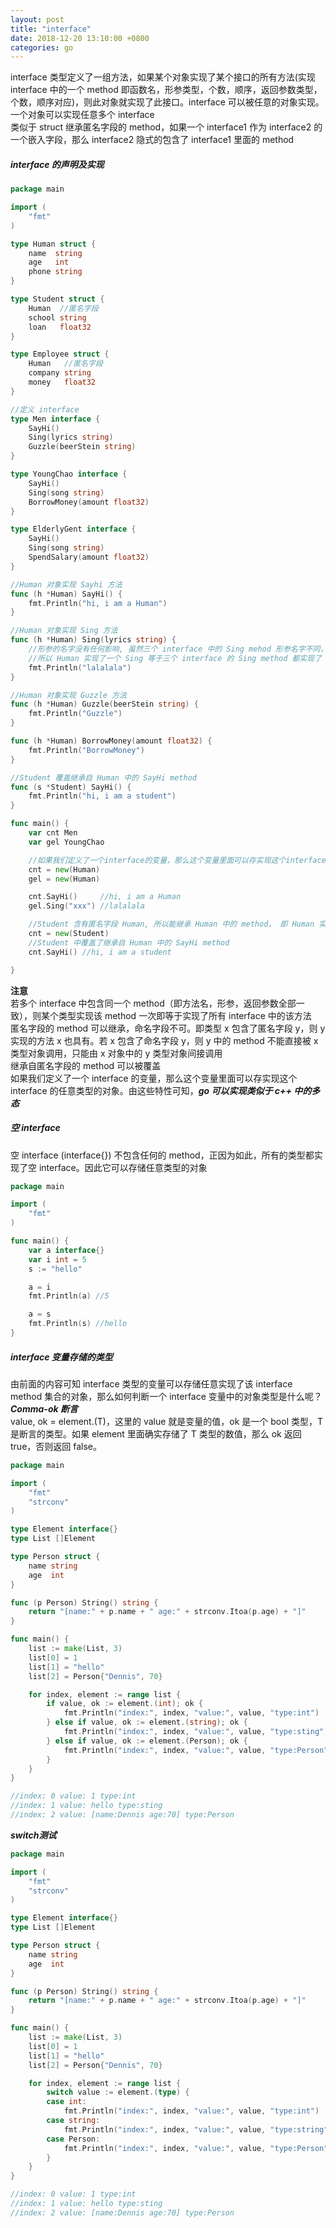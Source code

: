 ```yaml
---
layout: post
title: "interface"
date: 2018-12-20 13:10:00 +0800
categories: go
---
```


interface 类型定义了一组方法，如果某个对象实现了某个接口的所有方法(实现 interface 中的一个 method 即函数名，形参类型，个数，顺序，返回参数类型，个数，顺序对应)，则此对象就实现了此接口。interface 可以被任意的对象实现。一个对象可以实现任意多个 interface<br>
类似于 struct 继承匿名字段的 method，如果一个 interface1 作为 interface2 的一个嵌入字段，那么 interface2 隐式的包含了 interface1 里面的 method

##### interface 的声明及实现
``` go
package main

import (
	"fmt"
)

type Human struct {
	name  string
	age   int
	phone string
}

type Student struct {
	Human  //匿名字段
	school string
	loan   float32
}

type Employee struct {
	Human   //匿名字段
	company string
	money   float32
}

//定义 interface
type Men interface {
	SayHi()
	Sing(lyrics string)
	Guzzle(beerStein string)
}

type YoungChao interface {
	SayHi()
	Sing(song string)
	BorrowMoney(amount float32)
}

type ElderlyGent interface {
	SayHi()
	Sing(song string)
	SpendSalary(amount float32)
}

//Human 对象实现 Sayhi 方法
func (h *Human) SayHi() {
	fmt.Println("hi, i am a Human")
}

//Human 对象实现 Sing 方法
func (h *Human) Sing(lyrics string) {
	//形参的名字没有任何影响, 虽然三个 interface 中的 Sing mehod 形参名字不同， 但是他们的类型相同
	//所以 Human 实现了一个 Sing 等于三个 interface 的 Sing method 都实现了
	fmt.Println("lalalala")
}

//Human 对象实现 Guzzle 方法
func (h *Human) Guzzle(beerStein string) {
	fmt.Println("Guzzle")
}

func (h *Human) BorrowMoney(amount float32) {
	fmt.Println("BorrowMoney")
}

//Student 覆盖继承自 Human 中的 SayHi method
func (s *Student) SayHi() {
	fmt.Println("hi, i am a student")
}

func main() {
	var cnt Men
	var gel YoungChao

    //如果我们定义了一个interface的变量，那么这个变量里面可以存实现这个interface的任意类型的对象
	cnt = new(Human)
	gel = new(Human)

	cnt.SayHi()     //hi, i am a Human
	gel.Sing("xxx") //lalalala

	//Student 含有匿名字段 Human, 所以能继承 Human 中的 method， 即 Human 实现了的 interface 在 Student 中也能用
	cnt = new(Student)
	//Student 中覆盖了继承自 Human 中的 SayHi method
	cnt.SayHi() //hi, i am a student

}
```
**注意**<br>
若多个 interface 中包含同一个 method（即方法名，形参，返回参数全部一致），则某个类型实现该 method 一次即等于实现了所有 interface 中的该方法<br>
匿名字段的 method 可以继承，命名字段不可。即类型 x 包含了匿名字段 y，则 y 实现的方法 x 也具有。若 x 包含了命名字段 y，则 y 中的 method 不能直接被 x 类型对象调用，只能由 x 对象中的 y 类型对象间接调用<br>
继承自匿名字段的 method 可以被覆盖<br>
如果我们定义了一个 interface 的变量，那么这个变量里面可以存实现这个 interface 的任意类型的对象。由这些特性可知，***go 可以实现类似于 c++ 中的多态***<br>

##### 空 interface
空 interface (interface{}) 不包含任何的 method，正因为如此，所有的类型都实现了空 interface。因此它可以存储任意类型的对象
``` go
package main

import (
	"fmt"
)

func main() {
	var a interface{}
	var i int = 5
	s := "hello"

	a = i
	fmt.Println(a) //5

	a = s
	fmt.Println(s) //hello
}
```

##### interface 变量存储的类型
由前面的内容可知 interface 类型的变量可以存储任意实现了该 interface method 集合的对象，那么如何判断一个 interface 变量中的对象类型是什么呢？<br>
***Comma-ok 断言***<br>
value, ok = element.(T)，这里的 value 就是变量的值，ok 是一个 bool 类型，T 是断言的类型。如果 element 里面确实存储了 T 类型的数值，那么 ok 返回 true，否则返回 false。<br>
``` go
package main

import (
	"fmt"
	"strconv"
)

type Element interface{}
type List []Element

type Person struct {
	name string
	age  int
}

func (p Person) String() string {
	return "[name:" + p.name + " age:" + strconv.Itoa(p.age) + "]"
}

func main() {
	list := make(List, 3)
	list[0] = 1
	list[1] = "hello"
	list[2] = Person{"Dennis", 70}

	for index, element := range list {
		if value, ok := element.(int); ok {
			fmt.Println("index:", index, "value:", value, "type:int")
		} else if value, ok := element.(string); ok {
			fmt.Println("index:", index, "value:", value, "type:sting")
		} else if value, ok := element.(Person); ok {
			fmt.Println("index:", index, "value:", value, "type:Person")
		}
	}
}

//index: 0 value: 1 type:int
//index: 1 value: hello type:sting
//index: 2 value: [name:Dennis age:70] type:Person
```

***switch测试***<br>
``` go
package main

import (
	"fmt"
	"strconv"
)

type Element interface{}
type List []Element

type Person struct {
	name string
	age  int
}

func (p Person) String() string {
	return "[name:" + p.name + " age:" + strconv.Itoa(p.age) + "]"
}

func main() {
	list := make(List, 3)
	list[0] = 1
	list[1] = "hello"
	list[2] = Person{"Dennis", 70}

	for index, element := range list {
		switch value := element.(type) {
		case int:
			fmt.Println("index:", index, "value:", value, "type:int")
		case string:
			fmt.Println("index:", index, "value:", value, "type:string")
		case Person:
			fmt.Println("index:", index, "value:", value, "type:Person")
		}
	}
}

//index: 0 value: 1 type:int
//index: 1 value: hello type:sting
//index: 2 value: [name:Dennis age:70] type:Person
```
